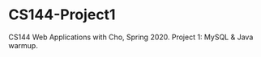 # CS144-Project1
CS144 Web Applications with Cho, Spring 2020. 
Project 1: MySQL &amp; Java warmup.
